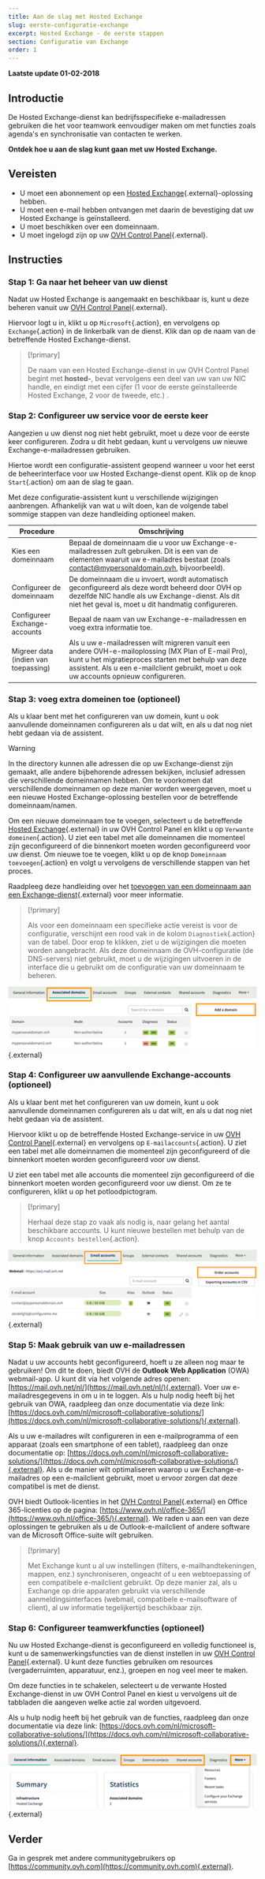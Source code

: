 ```yaml
---
title: Aan de slag met Hosted Exchange
slug: eerste-configuratie-exchange
excerpt: Hosted Exchange - de eerste stappen
section: Configuratie van Exchange
order: 1
---
```


**Laatste update 01-02-2018**

## Introductie

De Hosted Exchange-dienst kan bedrijfsspecifieke e-mailadressen gebruiken die het voor teamwork eenvoudiger maken om met functies zoals agenda's en synchronisatie van contacten te werken.

**Ontdek hoe u aan de slag kunt gaan met uw Hosted Exchange.**

## Vereisten

- U moet een abonnement op een [Hosted Exchange](https://www.ovh.nl/emails/hosted-exchange/){.external}-oplossing hebben.
- U moet een e-mail hebben ontvangen met daarin de bevestiging dat uw Hosted Exchange is geïnstalleerd.
- U moet beschikken over een domeinnaam. 
- U moet ingelogd zijn op uw [OVH Control Panel](https://www.ovh.com/auth/?action=gotomanager){.external}.

## Instructies

### Stap 1: Ga naar het beheer van uw dienst

Nadat uw Hosted Exchange is aangemaakt en beschikbaar is, kunt u deze beheren vanuit uw [OVH Control Panel](https://www.ovh.com/auth/?action=gotomanager){.external}.

Hiervoor logt u in, klikt u op `Microsoft`{.action}, en vervolgens op `Exchange`{.action} in de linkerbalk van de dienst. Klik dan op de naam van de betreffende Hosted Exchange-dienst.

> [!primary]
>
> De naam van een Hosted Exchange-dienst in uw OVH Control Panel begint met **hosted-**, bevat vervolgens een deel van uw van uw NIC handle, en eindigt met een cijfer (1 voor de eerste geïnstalleerde Hosted Exchange, 2 voor de tweede, etc.) .
>

### Stap 2: Configureer uw service voor de eerste keer

Aangezien u uw dienst nog niet hebt gebruikt, moet u deze voor de eerste keer configureren. Zodra u dit hebt gedaan, kunt u vervolgens uw nieuwe Exchange-e-mailadressen gebruiken.

Hiertoe wordt een configuratie-assistent geopend wanneer u voor het eerst de beheerinterface voor uw Hosted Exchange-dienst opent. Klik op de knop `Start`{.action} om aan de slag te gaan.

Met deze configuratie-assistent kunt u verschillende wijzigingen aanbrengen. Afhankelijk van wat u wilt doen, kan de volgende tabel sommige stappen van deze handleiding optioneel maken.

|Procedure|Omschrijving|
|---|---|
|Kies een domeinnaam|Bepaal de domeinnaam die u voor uw Exchange-e-mailadressen zult gebruiken. Dit is een van de elementen waaruit uw e-mailadres bestaat (zoals contact@mypersonaldomain.ovh, bijvoorbeeld).|
|Configureer de domeinnaam|De domeinnaam die u invoert, wordt automatisch geconfigureerd als deze wordt beheerd door OVH op dezelfde NIC handle als uw Exchange-dienst. Als dit niet het geval is, moet u dit handmatig configureren.|
|Configureer Exchange-accounts|Bepaal de naam van uw Exchange-e-mailadressen en voeg extra informatie toe.|
|Migreer data (indien van toepassing)|Als u uw e-mailadressen wilt migreren vanuit een andere OVH-e-mailoplossing (MX Plan of E-mail Pro), kunt u het migratieproces starten met behulp van deze assistent. Als u een e-mailclient gebruikt, moet u ook uw accounts opnieuw configureren.|

### Stap 3: voeg extra domeinen toe (optioneel)

Als u klaar bent met het configureren van uw domein, kunt u ook aanvullende domeinnamen configureren als u dat wilt, en als u dat nog niet hebt gedaan via de assistent.

> [!warning]
>
> In the directory kunnen alle adressen die op uw Exchange-dienst zijn gemaakt, alle andere bijbehorende adressen bekijken, inclusief adressen die verschillende domeinnamen hebben. Om te voorkomen dat verschillende domeinnamen op deze manier worden weergegeven, moet u een nieuwe Hosted Exchange-oplossing bestellen voor de betreffende domeinnaam/namen.
>

Om een nieuwe domeinnaam toe te voegen, selecteert u de betreffende [Hosted Exchange](https://www.ovh.com/auth/?action=gotomanager){.external} in uw OVH Control Panel en klikt u op `Verwante domeinen`{.action}. U ziet een tabel met alle domeinnamen die momenteel zijn geconfigureerd of die binnenkort moeten worden geconfigureerd voor uw dienst. Om nieuwe toe te voegen, klikt u op de knop `Domeinnaam toevoegen`{.action} en volgt u vervolgens de verschillende stappen van het proces.

Raadpleeg deze handleiding over het [toevoegen van een domeinnaam aan een Exchange-dienst](https://docs.ovh.com/nl/microsoft-collaborative-solutions/toevoegen-domein-exchange/){.external} voor meer informatie.

> [!primary]
>
> Als voor een domeinnaam een specifieke actie vereist is voor de configuratie, verschijnt een rood vak in de kolom `Diagnostiek`{.action} van de tabel. Door erop te klikken, ziet u de wijzigingen die moeten worden aangebracht. Als deze domeinnaam de OVH-configuratie (de DNS-servers) niet gebruikt, moet u de wijzigingen uitvoeren in de interface die u gebruikt om de configuratie van uw domeinnaam te beheren. 
>

![Voeg een domein toe](images/first-steps-hosted-exchange-add-domain.png){.external}

### Stap 4: Configureer uw aanvullende Exchange-accounts (optioneel)

Als u klaar bent met het configureren van uw domein, kunt u ook aanvullende domeinnamen configureren als u dat wilt, en als u dat nog niet hebt gedaan via de assistent.

Hiervoor klikt u op de betreffende Hosted Exchange-service in uw [OVH Control Panel](https://www.ovh.com/auth/?action=gotomanager){.external} en vervolgens op `E-mailaccounts`{.action}. U ziet een tabel met alle domeinnamen die momenteel zijn geconfigureerd of die binnenkort moeten worden geconfigureerd voor uw dienst.

U ziet een tabel met alle accounts die momenteel zijn geconfigureerd of die binnenkort moeten worden geconfigureerd voor uw dienst. Om ze te configureren, klikt u op het potloodpictogram.

> [!primary]
>
> Herhaal deze stap zo vaak als nodig is, naar gelang het aantal beschikbare accounts. U kunt nieuwe bestellen met behulp van de knop `Accounts bestellen`{.action}.
>

![Voeg een account toe](images/first-steps-hosted-exchange-add-account.png){.external}

### Stap 5: Maak gebruik van uw e-mailadressen 

Nadat u uw accounts hebt geconfigureerd, hoeft u ze alleen nog maar te gebruiken! Om dit te doen, biedt OVH de **Outlook Web Application** (OWA) webmail-app. U kunt dit via het volgende adres openen: [https://mail.ovh.net/nl/](https://mail.ovh.net/nl/){.external}. Voer uw e-mailadresgegevens in om u in te loggen. Als u hulp nodig heeft bij het gebruik van OWA, raadpleeg dan onze documentatie via deze link: [https://docs.ovh.com/nl/microsoft-collaborative-solutions/](https://docs.ovh.com/nl/microsoft-collaborative-solutions/){.external}.

Als u uw e-mailadres wilt configureren in een e-mailprogramma of een apparaat (zoals een smartphone of een tablet), raadpleeg dan onze documentatie op: [https://docs.ovh.com/nl/microsoft-collaborative-solutions/](https://docs.ovh.com/nl/microsoft-collaborative-solutions/){.external}. Als u de manier wilt optimaliseren waarop u uw Exchange-e-mailadres op een e-mailclient gebruikt, moet u ervoor zorgen dat deze compatibel is met de dienst.

OVH biedt Outlook-licenties in het [OVH Control Panel](https://www.ovh.com/auth/?action=gotomanager){.external} en Office 365-licenties op de pagina: [https://www.ovh.nl/office-365/](https://www.ovh.nl/office-365/){.external}. We raden u aan een van deze oplossingen te gebruiken als u de Outlook-e-mailclient of andere software van de Microsoft Office-suite wilt gebruiken.

> [!primary]
>
> Met Exchange kunt u al uw instellingen (filters, e-mailhandtekeningen, mappen, enz.) synchroniseren, ongeacht of u een webtoepassing of een compatibele e-mailclient gebruikt.
> Op deze manier zal, als u Exchange op drie apparaten gebruikt via verschillende aanmeldingsinterfaces (webmail, compatibele e-mailsoftware of client), al uw informatie tegelijkertijd beschikbaar zijn.
>

### Stap 6: Configureer teamwerkfuncties (optioneel)

Nu uw Hosted Exchange-dienst is geconfigureerd en volledig functioneel is, kunt u de samenwerkingsfuncties van de dienst instellen in uw [OVH Control Panel](https://www.ovh.com/auth/?action=gotomanager){.external}. U kunt deze functies gebruiken om resources (vergaderruimten, apparatuur, enz.), groepen en nog veel meer te maken.

Om deze functies in te schakelen, selecteert u de verwante Hosted Exchange-dienst in uw OVH Control Panel en kiest u vervolgens uit de tabbladen die aangeven welke actie zal worden uitgevoerd.

Als u hulp nodig heeft bij het gebruik van de functies, raadpleeg dan onze documentatie via deze link: [https://docs.ovh.com/nl/microsoft-collaborative-solutions/](https://docs.ovh.com/nl/microsoft-collaborative-solutions/){.external}.

![Teamwerkfuncties](images/first-steps-hosted-exchange-intro-to-functions.png){.external}

## Verder

Ga in gesprek met andere communitygebruikers op [https://community.ovh.com](https://community.ovh.com){.external}.